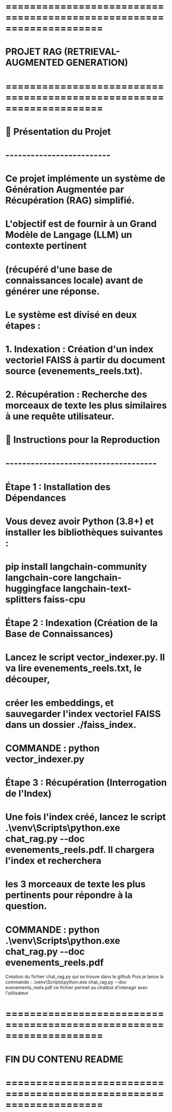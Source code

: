 # ====================================================================
#              PROJET RAG (RETRIEVAL-AUGMENTED GENERATION)
# ====================================================================

# 🌟 Présentation du Projet
# -------------------------
# Ce projet implémente un système de Génération Augmentée par Récupération (RAG) simplifié.
# L'objectif est de fournir à un Grand Modèle de Langage (LLM) un contexte pertinent 
# (récupéré d'une base de connaissances locale) avant de générer une réponse.

# Le système est divisé en deux étapes :
# 1. Indexation : Création d'un index vectoriel FAISS à partir du document source (evenements_reels.txt).
# 2. Récupération : Recherche des morceaux de texte les plus similaires à une requête utilisateur.

# 🔧 Instructions pour la Reproduction
# ------------------------------------

# Étape 1 : Installation des Dépendances
# Vous devez avoir Python (3.8+) et installer les bibliothèques suivantes :
# pip install langchain-community langchain-core langchain-huggingface langchain-text-splitters faiss-cpu

# Étape 2 : Indexation (Création de la Base de Connaissances)
# Lancez le script vector_indexer.py. Il va lire evenements_reels.txt, le découper,
# créer les embeddings, et sauvegarder l'index vectoriel FAISS dans un dossier ./faiss_index.
# COMMANDE : python vector_indexer.py

# Étape 3 : Récupération (Interrogation de l'Index)
# Une fois l'index créé, lancez le script .\venv\Scripts\python.exe chat_rag.py --doc evenements_reels.pdf. Il chargera l'index et recherchera
# les 3 morceaux de texte les plus pertinents pour répondre à la question.
# COMMANDE : python .\venv\Scripts\python.exe chat_rag.py --doc evenements_reels.pdf



Création du fichier chat_rag.py  qui se trouve dans le github 
Puis je lance la commande : .\venv\Scripts\python.exe chat_rag.py --doc evenements_reels.pdf
ce fichier permet au chatbot d'interagir avec l'utilisateur 


# ====================================================================
#              FIN DU CONTENU README
# ====================================================================


